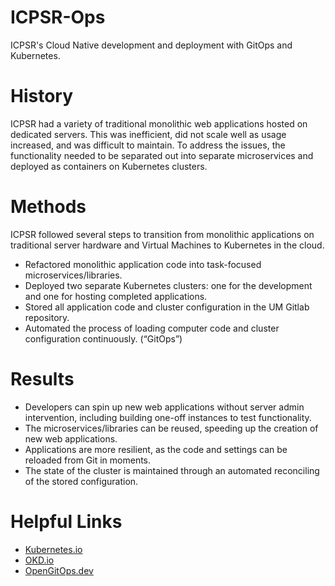 # ICPSR-Ops
ICPSR's Cloud Native development and deployment with GitOps and Kubernetes.


# History

ICPSR had a variety of traditional monolithic web applications hosted on dedicated servers. This was inefficient, did not scale well as usage increased, and was difficult to maintain. To address the issues, the functionality needed to be separated out into separate microservices and deployed as containers on Kubernetes clusters.  

# Methods

ICPSR followed several steps to transition from monolithic applications on traditional server hardware and  Virtual Machines to Kubernetes in the cloud.

* Refactored monolithic application code into task-focused microservices/libraries.
* Deployed two separate Kubernetes clusters: one for the development and one for hosting completed applications.
* Stored all application code and cluster configuration in the UM Gitlab repository.
* Automated the process of loading computer code and cluster configuration continuously. (“GitOps”)

# Results

* Developers can spin up new web applications without server admin intervention, including building one-off instances to test functionality.
* The microservices/libraries can be reused, speeding up the creation of new web applications.
* Applications are more resilient, as the code and settings can be reloaded from Git in moments.
* The state of the cluster is maintained through an automated reconciling of the stored configuration. 

# Helpful Links
* [Kubernetes.io](https://kubernetes.io)
* [OKD.io](https://okd.io)
* [OpenGitOps.dev](https://opengitops.dev)
